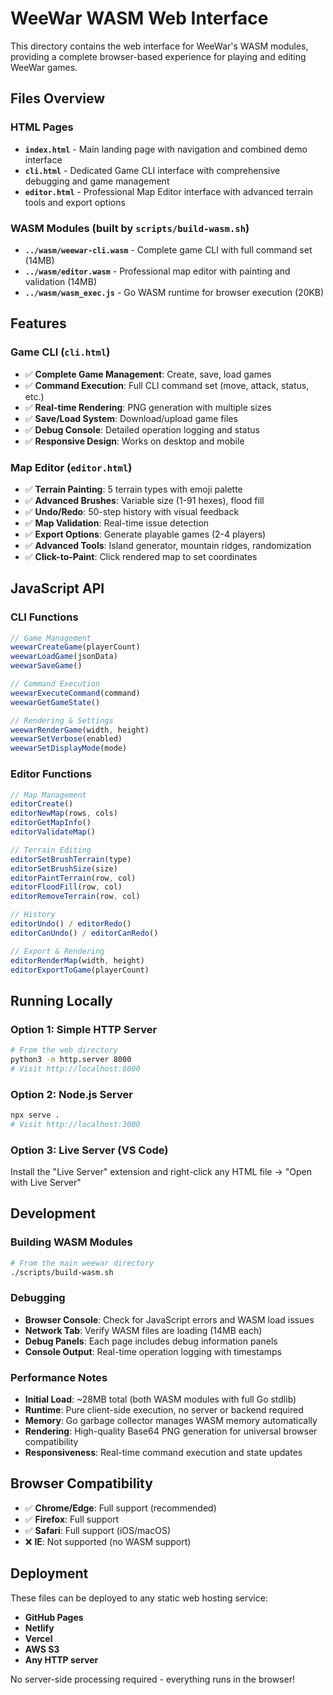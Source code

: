 # WeeWar WASM Web Interface

This directory contains the web interface for WeeWar's WASM modules, providing a complete browser-based experience for playing and editing WeeWar games.

## Files Overview

### HTML Pages
- **`index.html`** - Main landing page with navigation and combined demo interface
- **`cli.html`** - Dedicated Game CLI interface with comprehensive debugging and game management
- **`editor.html`** - Professional Map Editor interface with advanced terrain tools and export options

### WASM Modules (built by `scripts/build-wasm.sh`)
- **`../wasm/weewar-cli.wasm`** - Complete game CLI with full command set (14MB)
- **`../wasm/editor.wasm`** - Professional map editor with painting and validation (14MB)  
- **`../wasm/wasm_exec.js`** - Go WASM runtime for browser execution (20KB)

## Features

### Game CLI (`cli.html`)
- ✅ **Complete Game Management**: Create, save, load games
- ✅ **Command Execution**: Full CLI command set (move, attack, status, etc.)
- ✅ **Real-time Rendering**: PNG generation with multiple sizes
- ✅ **Save/Load System**: Download/upload game files
- ✅ **Debug Console**: Detailed operation logging and status
- ✅ **Responsive Design**: Works on desktop and mobile

### Map Editor (`editor.html`) 
- ✅ **Terrain Painting**: 5 terrain types with emoji palette
- ✅ **Advanced Brushes**: Variable size (1-91 hexes), flood fill
- ✅ **Undo/Redo**: 50-step history with visual feedback
- ✅ **Map Validation**: Real-time issue detection
- ✅ **Export Options**: Generate playable games (2-4 players)
- ✅ **Advanced Tools**: Island generator, mountain ridges, randomization
- ✅ **Click-to-Paint**: Click rendered map to set coordinates

## JavaScript API

### CLI Functions
```javascript
// Game Management
weewarCreateGame(playerCount)
weewarLoadGame(jsonData)
weewarSaveGame()

// Command Execution  
weewarExecuteCommand(command)
weewarGetGameState()

// Rendering & Settings
weewarRenderGame(width, height)
weewarSetVerbose(enabled)
weewarSetDisplayMode(mode)
```

### Editor Functions
```javascript
// Map Management
editorCreate()
editorNewMap(rows, cols)
editorGetMapInfo()
editorValidateMap()

// Terrain Editing
editorSetBrushTerrain(type)
editorSetBrushSize(size)  
editorPaintTerrain(row, col)
editorFloodFill(row, col)
editorRemoveTerrain(row, col)

// History
editorUndo() / editorRedo()
editorCanUndo() / editorCanRedo()

// Export & Rendering
editorRenderMap(width, height)
editorExportToGame(playerCount)
```

## Running Locally

### Option 1: Simple HTTP Server
```bash
# From the web directory
python3 -m http.server 8000
# Visit http://localhost:8000
```

### Option 2: Node.js Server
```bash
npx serve .
# Visit http://localhost:3000
```

### Option 3: Live Server (VS Code)
Install the "Live Server" extension and right-click any HTML file → "Open with Live Server"

## Development

### Building WASM Modules
```bash
# From the main weewar directory
./scripts/build-wasm.sh
```

### Debugging
- **Browser Console**: Check for JavaScript errors and WASM load issues
- **Network Tab**: Verify WASM files are loading (14MB each)
- **Debug Panels**: Each page includes debug information panels
- **Console Output**: Real-time operation logging with timestamps

### Performance Notes
- **Initial Load**: ~28MB total (both WASM modules with full Go stdlib)
- **Runtime**: Pure client-side execution, no server or backend required
- **Memory**: Go garbage collector manages WASM memory automatically
- **Rendering**: High-quality Base64 PNG generation for universal browser compatibility
- **Responsiveness**: Real-time command execution and state updates

## Browser Compatibility

- ✅ **Chrome/Edge**: Full support (recommended)
- ✅ **Firefox**: Full support
- ✅ **Safari**: Full support (iOS/macOS)
- ❌ **IE**: Not supported (no WASM support)

## Deployment

These files can be deployed to any static web hosting service:
- **GitHub Pages**
- **Netlify** 
- **Vercel**
- **AWS S3**
- **Any HTTP server**

No server-side processing required - everything runs in the browser!